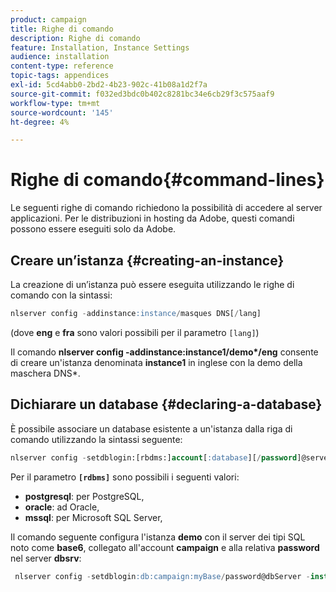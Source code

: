 ```yaml
---
product: campaign
title: Righe di comando
description: Righe di comando
feature: Installation, Instance Settings
audience: installation
content-type: reference
topic-tags: appendices
exl-id: 5cd4abb0-2bd2-4b23-902c-41b08a1d2f7a
source-git-commit: f032ed3bdc0b402c8281bc34e6cb29f3c575aaf9
workflow-type: tm+mt
source-wordcount: '145'
ht-degree: 4%

---
```


# Righe di comando{#command-lines}



Le seguenti righe di comando richiedono la possibilità di accedere al server applicazioni. Per le distribuzioni in hosting da Adobe, questi comandi possono essere eseguiti solo da Adobe.

## Creare un’istanza {#creating-an-instance}

La creazione di un’istanza può essere eseguita utilizzando le righe di comando con la sintassi:

```sql
nlserver config -addinstance:instance/masques DNS[/lang]
```

(dove **eng** e **fra** sono valori possibili per il parametro `[lang]`)

Il comando **nlserver config -addinstance:instance1/demo&#42;/eng** consente di creare un&#39;istanza denominata **instance1** in inglese con la demo della maschera DNS&#42;.

## Dichiarare un database {#declaring-a-database}

È possibile associare un database esistente a un&#39;istanza dalla riga di comando utilizzando la sintassi seguente:

```sql
nlserver config -setdblogin:[rbdms:]account[:database][/password]@server
```

Per il parametro **`[rdbms]`** sono possibili i seguenti valori:

* **postgresql**: per PostgreSQL,
* **oracle**: ad Oracle,
* **mssql**: per Microsoft SQL Server,

Il comando seguente configura l&#39;istanza **demo** con il server dei tipi SQL noto come **base6**, collegato all&#39;account **campaign** e alla relativa **password** nel server **dbsrv**:

```sql
 nlserver config -setdblogin:db:campaign:myBase/password@dbServer -instance:demo
```
